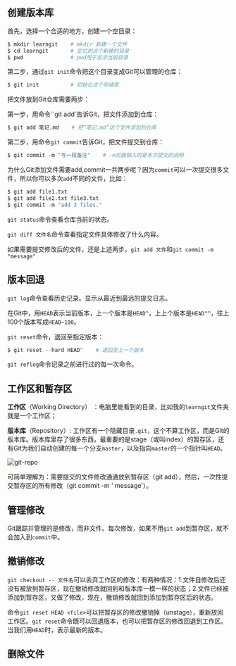 ## 创建版本库

首先，选择一个合适的地方，创建一个空目录：

```python
$ mkdir learngit    # mkdir 新建一个文件
$ cd learngit       # 定位到这个新建的目录
$ pwd               # pwd用于显示当前目录
```

第二步，通过`git init`命令把这个目录变成Git可以管理的仓库：

```python
$ git init          # 初始化这个存储库
```

把文件放到Git仓库需要两步：

第一步，用命令``git add`告诉Git，把文件添加到仓库：

```python
$ git add 笔记.md    # 把“笔记.md”这个文件添加到仓库
```

第二步，用命令`git commit`告诉Git，把文件提交到仓库：

```python
$ git commit -m "写一段备注"    # -m后面输入的是本次提交的说明
```

为什么Git添加文件需要add,commit一共两步呢？因为`commit`可以一次提交很多文件，所以你可以多次`add`不同的文件，比如：

```python
$ git add file1.txt 
$ git add file2.txt file3.txt 
$ git commit -m "add 3 files."
```

`git status`命令查看仓库当前的状态。

`git diff 文件名`命令查看指定文件具体修改了什么内容。

如果需要提交修改后的文件，还是上述两步。`git add 文件`和`git commit -m "message"`

## 版本回退

`git log`命令查看历史记录。显示从最近到最远的提交日志。

在Git中，用`HEAD`表示当前版本，上一个版本是`HEAD^`，上上个版本是`HEAD^^`，往上100个版本写成`HEAD~100`。

`git reset`命令，退回至指定版本：

```python
$ git reset --hard HEAD^    # 退回至上一个版本
```

`git reflog`命令记录之前进行过的每一次命令。

## 工作区和暂存区

**工作区**（Working Directory） ：电脑里能看到的目录，比如我的`learngit`文件夹就是一个工作区；

**版本库**（Repository）: 工作区有一个隐藏目录`.git`，这个不算工作区，而是Git的版本库。版本库里存了很多东西，最重要的是stage（或叫index）的暂存区，还有Git为我们自动创建的每一个分支`master`，以及指向`master`的一个指针叫`HEAD`。

![git-repo](E:/software/Typora/pictures/0)

可简单理解为：需要提交的文件修改通通放到暂存区（git add），然后，一次性提交暂存区的所有修改（git commit -m ' message'）。

## 管理修改

Git跟踪并管理的是修改，而非文件。每次修改，如果不用`git add`到暂存区，就不会加入到`commit`中。

## 撤销修改

`git checkout -- 文件名`可以丢弃工作区的修改：有两种情况：1.文件自修改后还没有被放到暂存区，现在撤销修改就回到和版本库一模一样的状态；2.文件已经被添加到暂存区，又做了修改，现在，撤销修改就回到添加到暂存区后的状态。

命令`git reset HEAD <file>`可以把暂存区的修改撤销掉（unstage），重新放回工作区。`git reset`命令既可以回退版本，也可以把暂存区的修改回退到工作区。当我们用`HEAD`时，表示最新的版本。

## 删除文件

